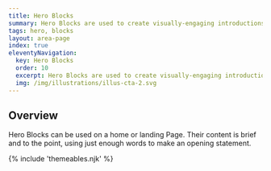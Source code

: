 ```yaml
---
title: Hero Blocks
summary: Hero Blocks are used to create visually-engaging introductions to a site.
tags: hero, blocks
layout: area-page
index: true
eleventyNavigation:
  key: Hero Blocks
  order: 10
  excerpt: Hero Blocks are used to create visually-engaging introductions to a site.
  img: /img/illustrations/illus-cta-2.svg
---
```


## Overview

Hero Blocks can be used on a home or landing Page. Their content is brief and to the point, using just enough words to make an opening statement.

{% include 'themeables.njk' %}
